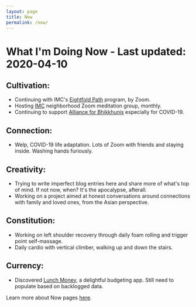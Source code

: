 ```yaml
---
layout: page
title: Now
permalink: /now/
---
```


# What I'm Doing Now - Last updated: 2020-04-10

## Cultivation:
* Continuing with IMC's [Eightfold Path](https://www.insightmeditationcenter.org/2019/08/the-eightfold-path-program-2019-2020/) program, by Zoom.
* Hosting [IMC](https://insightmeditationcenter.org) neighborhood Zoom meditation group, monthly.
* Continuing to support [Alliance for Bhikkhunis](https://bhikkhuni.net) especially for COVID-19.

## Connection: 
* Welp, COVID-19 life adaptation. Lots of Zoom with friends and staying inside. Washing hands furiously.

## Creativity: 
* Trying to write imperfect blog entries here and share more of what's top of mind. If not now, when? It's the apocalypse, afterall.
* Working on a project aimed at honest conversations around connections with family and loved ones, from the Asian perspective.

## Constitution:
* Working on left shoulder recovery through daily foam rolling and trigger point self-massage.
* Daily cardio with vertical climber, walking up and down the stairs.

## Currency:
* Discovered [Lunch Money](https://my.lunchmoney.app/refer/fd1qf9b6), a delightful budgeting app. Still need to populate based on backlogged data.

Learn more about Now pages [here](https://nownownow.com/about).
